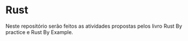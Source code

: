 # Rust
Neste repositório serão feitos as atividades propostas pelos livro Rust By practice e Rust By Example.
